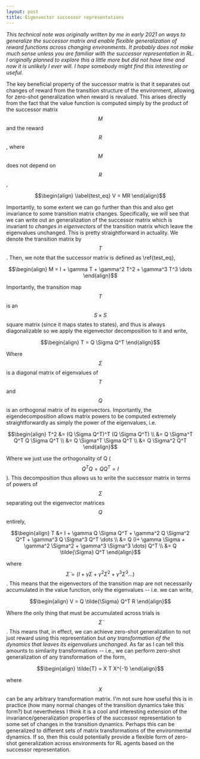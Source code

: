 ```yaml
---
layout: post
title: Eigenvector successor representations
---
```


*This technical note was originally written by me in early 2021 on ways to generalize the successor matrix and enable flexible generalization of reward functions across changing environments. It probably does not make much sense unless you are familiar with the successor representation in RL. I originally planned to explore this a little more but did not have time and now it is unlikely I ever will. I hope somebody might find this interesting or useful.*

The key beneficial property of the successor matrix is that it separates out changes of reward from the transition structure of the environment, allowing for zero-shot generalization when reward is revalued. This arises directly from the fact that the value function is computed simply by the product of the successor matrix $$M$$ and the reward $$R$$, where $$M$$ does not depend on $$R$$,

$$\begin{align}
\label{test_eq}
    V = MR
\end{align}$$

Importantly, to some extent we can go further than this and also get invariance to some transition matrix changes. Specifically, we will see that we can write out an generalization of the successor matrix which is invariant to *changes in eigenvectors* of the transition matrix which leave the eigenvalues unchanged. This is pretty straightforward in actuality. We denote the transition matrix by $$T$$. Then, we note that the successor matrix is defined as \ref{test_eq},

$$\begin{align}
    M = I + \gamma T + \gamma^2 T^2 + \gamma^3 T^3 \dots
\end{align}$$

Importantly, the transition map $$T$$ is an $$S \times S$$ square matrix (since it maps states to states), and thus is always diagonalizable so we apply the eigenvector decomposition to it and write,

$$\begin{align}
    T = Q \Sigma Q^T
\end{align}$$

Where $$\Sigma$$ is a diagonal matrix of eigenvalues of $$T$$ and $$Q$$ is an orthogonal matrix of its eigenvectors. Importantly, the eigendecomposition allows matrix powers to be computed extremely straightforwardly as simply the power of the eigenvalues, i.e.

$$\begin{align}
    T^2 &= (Q \Sigma Q^T)^T (Q \Sigma Q^T) \\
    &= Q \Sigma^T Q^T Q \Sigma Q^T \\
    &= Q \Sigma^T \Sigma Q^T \\
    &= Q \Sigma^2 Q^T
\end{align}$$

Where we just use the orthogonality of Q ($$Q^TQ = QQ^T = I$$). This decomposition thus allows us to write the successor matrix in terms of powers of $$\Sigma$$ separating out the eigenvector matrices $$Q$$ entirely,

$$\begin{align}
    T &= I + \gamma Q \Sigma Q^T + \gamma^2 Q \Sigma^2 Q^T + \gamma^3 Q \Sigma^3 Q^T \dots \\
    &= Q (I+ \gamma \Sigma + \gamma^2 \Sigma^2 + \gamma^3 \Sigma^3 \dots) Q^T \\
    &= Q \tilde{\Sigma} Q^T
\end{align}$$

where $$\tilde{\Sigma} = (I+ \gamma \Sigma + \gamma^2 \Sigma^2 + \gamma^3 \Sigma^3 \dots)$$. This means that the eigenvectors of the transition map are not necessarily accumulated in the value function, only the eigenvalues -- i.e. we can write,

$$\begin{align}
    V = Q \tilde{\Sigma} Q^T R
\end{align}$$

Where the only thing that must be accumulated across trials is $$\tilde{\Sigma}$$. This means that, in effect, we can achieve zero-shot generalization to not just reward using this representation but *any transformation of the dynamics that leaves its eigenvalues unchanged*. As far as I can tell this amounts to similarity transformations -- i.e., we can perform zero-shot generalization of any transformation of the form,

$$\begin{align}
    \tilde{T} = X T X^{-1}
\end{align}$$

where $$X$$ can be any arbitrary transformation matrix. I'm not sure how useful this is in practice (how many normal changes of the transition dynamics take this form?) but nevertheless I think it is a cool and interesting extension of the invariance/generalization properties of the successor representation to some set of changes in the transition dynamics. Perhaps this can be generalized to different sets of matrix transformations of the environmental dynamics. If so, then this could potentially provide a flexible form of zero-shot generalization across environments for RL agents based on the successor representation.
